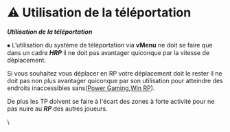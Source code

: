 # ⚠ Utilisation de la téléportation

_**Utilisation de la téléportation**_



⦁ L’utilisation du système de téléportation via **vMenu** ne doit se faire que dans un cadre _**HRP**_ il ne doit pas avantager quiconque par la vitesse de déplacement.

Si vous souhaitez vous déplacer en RP votre déplacement doit le rester il ne doit pas non plus avantager quiconque par son utilisation pour atteindre des endroits inaccessibles sans([Power Gaming](../../../../../reglement/reglement/five-m/politiques-en-matiere-de-jeux-de-role/powergaming.md),[Win RP](../../../../../reglement/reglement/five-m/politiques-en-matiere-de-jeux-de-role/win-rp.md)).&#x20;

De plus les TP doivent se faire à l'écart des zones à forte activité pour ne pas nuire au _**RP**_ des autres joueurs.

\
